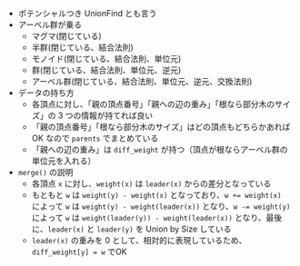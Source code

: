 - ポテンシャルつき UnionFind とも言う
- アーベル群が乗る
    - マグマ(閉じている)
    - 半群(閉じている、結合法則)
    - モノイド(閉じている、結合法則、単位元)
    - 群(閉じている、結合法則、単位元、逆元)
    - アーベル群(閉じている、結合法則、単位元、逆元、交換法則)
- データの持ち方
    - 各頂点に対し、「親の頂点番号」「親への辺の重み」「根なら部分木のサイズ」の 3 つの情報が持てれば良い
    - 「親の頂点番号」「根なら部分木のサイズ」はどの頂点もどちらかあれば OK なので `parents` でまとめている
    - 「親への辺の重み」は `diff_weight` が持つ（頂点が根ならアーベル群の単位元を入れる）
- `merge()` の説明
    - 各頂点 `x` に対し、`weight(x)` は `leader(x)` からの差分となっている
    - もともと `w` は `weight(y) - weight(x)` となっており、`w += weight(x)` によって `w` は `weight(y) - weight(leader(x))` となり、`w -= weight(y)` によって `w` は `weight(leader(y)) - weight(leader(x))` となり、最後に、`leader(x)` と `leader(y)` を Union by Size している
    - `leader(x)` の重みを 0 として、相対的に表現しているため、`diff_weight[y] = w` でOK

